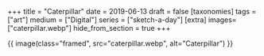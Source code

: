 +++
title = "Caterpillar"
date = 2019-06-13
draft =  false
[taxonomies]
tags = ["art"]
medium = ["Digital"]
series = ["sketch-a-day"]
[extra]
images= ["caterpillar.webp"]
hide_from_section = true
+++

{{ image(class="framed", src="caterpillar.webp", alt="Caterpillar") }}

